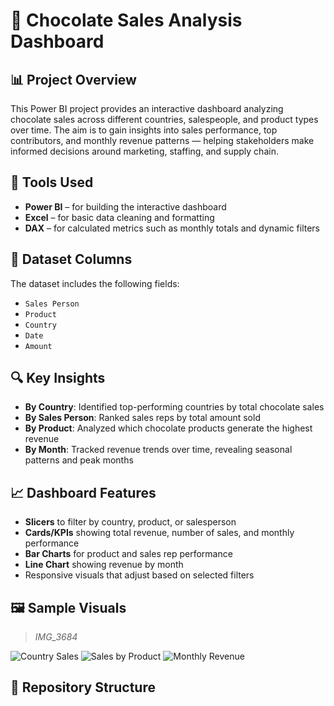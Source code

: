 # 🍫 Chocolate Sales Analysis Dashboard

## 📊 Project Overview
This Power BI project provides an interactive dashboard analyzing chocolate sales across different countries, salespeople, and product types over time. The aim is to gain insights into sales performance, top contributors, and monthly revenue patterns — helping stakeholders make informed decisions around marketing, staffing, and supply chain.

## 🧰 Tools Used
- **Power BI** – for building the interactive dashboard
- **Excel** – for basic data cleaning and formatting
- **DAX** – for calculated metrics such as monthly totals and dynamic filters

## 📁 Dataset Columns
The dataset includes the following fields:
- `Sales Person`
- `Product`
- `Country`
- `Date`
- `Amount`

## 🔍 Key Insights
- **By Country**: Identified top-performing countries by total chocolate sales
- **By Sales Person**: Ranked sales reps by total amount sold
- **By Product**: Analyzed which chocolate products generate the highest revenue
- **By Month**: Tracked revenue trends over time, revealing seasonal patterns and peak months

## 📈 Dashboard Features
- **Slicers** to filter by country, product, or salesperson
- **Cards/KPIs** showing total revenue, number of sales, and monthly performance
- **Bar Charts** for product and sales rep performance
- **Line Chart** showing revenue by month
- Responsive visuals that adjust based on selected filters
## 🖼️ Sample Visuals
> *IMG_3684*

![Country Sales](images/country-sales.png)
![Sales by Product](images/product-sales.png)
![Monthly Revenue](images/monthly-trend.png)



## 📂 Repository Structure
